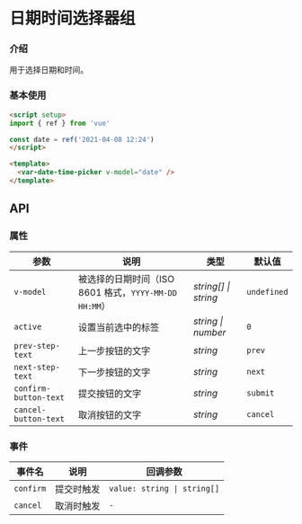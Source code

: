 # 日期时间选择器组

### 介绍

用于选择日期和时间。

### 基本使用

```html
<script setup>
import { ref } from 'vue'

const date = ref('2021-04-08 12:24')
</script>

<template>
  <var-date-time-picker v-model="date" />
</template>
```


## API

### 属性

| 参数                  | 说明                                           | 类型 | 默认值 |
|---------------------|----------------------------------------------| -------- | ---------- |
| `v-model`           | 被选择的日期时间（ISO 8601 格式，`YYYY-MM-DD HH:MM`） | _string[] \| string_ | `undefined` |
| `active`            | 设置当前选中的标签                                   | _string \| number_ | `0` |
| `prev-step-text`    | 上一步按钮的文字                                     | _string_ | `prev` |
| `next-step-text`    | 下一步按钮的文字                                     | _string_ | `next` |
| `confirm-button-text` | 提交按钮的文字                                     | _string_ | `submit` |
| `cancel-button-text` | 取消按钮的文字                                       | _string_ | `cancel` |


### 事件

| 事件名       | 说明      | 回调参数                              |
|-----------|---------|-----------------------------------|
| `confirm` | 提交时触发 | `value: string \| string[]` |
| `cancel`  | 取消时触发 | `-` |
